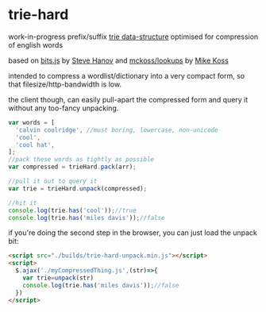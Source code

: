 # trie-hard
work-in-progress prefix/suffix [trie data-structure](https://en.wikipedia.org/wiki/Trie) optimised for compression of english words

based on [bits.js](http://stevehanov.ca/blog/index.php?id=120) by [Steve Hanov](https://twitter.com/smhanov) and [mckoss/lookups](https://github.com/mckoss/lookups) by [Mike Koss](https://github.com/mckoss)

intended to compress a wordlist/dictionary into a very compact form, so that filesize/http-bandwidth is low.

the client though, can easily pull-apart the compressed form and query it without any too-fancy unpacking.

```js
var words = [
  'calvin coolridge', //must boring, lowercase, non-unicode
  'cool',
  'cool hat',
];
//pack these words as tightly as possible
var compressed = trieHard.pack(arr);

//pull it out to query it
var trie = trieHard.unpack(compressed);

//hit it
console.log(trie.has('cool'));//true
console.log(trie.has('miles davis'));//false
```

if you're doing the second step in the browser, you can just load the unpack bit:
```html
<script src="./builds/trie-hard-unpack.min.js"></script>
<script>
  $.ajax('./myCompressedThing.js',(str)=>{
    var trie=unpack(str)
    console.log(trie.has('miles davis'));//false
  })
</script>
```
